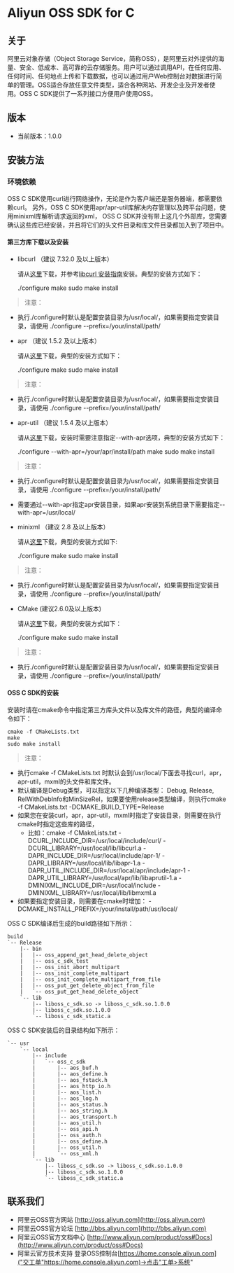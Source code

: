 # Aliyun OSS SDK for C

## 关于
阿里云对象存储（Object Storage Service，简称OSS），是阿里云对外提供的海量、安全、低成本、高可靠的云存储服务。用户可以通过调用API，在任何应用、任何时间、任何地点上传和下载数据，也可以通过用户Web控制台对数据进行简单的管理。OSS适合存放任意文件类型，适合各种网站、开发企业及开发者使用。OSS C SDK提供了一系列接口方便用户使用OSS。

## 版本
 - 当前版本：1.0.0

## 安装方法
### 环境依赖
OSS C SDK使用curl进行网络操作，无论是作为客户端还是服务器端，都需要依赖curl。
另外，OSS C SDK使用apr/apr-util库解决内存管理以及跨平台问题，使用minixml库解析请求返回的xml，
OSS C SDK并没有带上这几个外部库，您需要确认这些库已经安装，并且将它们的头文件目录和库文件目录都加入到了项目中。

#### 第三方库下载以及安装

- libcurl （建议 7.32.0 及以上版本）

  请从[这里](http://curl.haxx.se/download.html)下载，并参考[libcurl 安装指南](http://curl.haxx.se/docs/install.html)安装。典型的安装方式如下：

    ./configure
    make
    sudo make install
    

 > 注意：
 - 执行./configure时默认是配置安装目录为/usr/local/，如果需要指定安装目录，请使用 ./configure --prefix=/your/install/path/

- apr （建议 1.5.2 及以上版本）

  请从[这里](https://apr.apache.org/download.cgi)下载，典型的安装方式如下：

    ./configure
    make
    sudo make install
    

 > 注意：
 - 执行./configure时默认是配置安装目录为/usr/local/，如果需要指定安装目录，请使用 ./configure --prefix=/your/install/path/

- apr-util （建议 1.5.4 及以上版本）

  请从[这里](https://apr.apache.org/download.cgi)下载，安装时需要注意指定--with-apr选项，典型的安装方式如下：

    ./configure --with-apr=/your/apr/install/path
    make
    sudo make install
    

 > 注意：
 - 执行./configure时默认是配置安装目录为/usr/local/，如果需要指定安装目录，请使用 ./configure --prefix=/your/install/path/
 - 需要通过--with-apr指定apr安装目录，如果apr安装到系统目录下需要指定--with-apr=/usr/local/

- minixml （建议 2.8 及以上版本）

  请从[这里](http://www.msweet.org/downloads.php?L+Z3)下载，典型的安装方式如下:

    ./configure
    make
    sudo make install
    


> 注意：
 - 执行./configure时默认是配置安装目录为/usr/local/，如果需要指定安装目录，请使用 ./configure --prefix=/your/install/path/

- CMake (建议2.6.0及以上版本)

  请从[这里](https://cmake.org/download)下载，典型的安装方式如下：

    ./configure
    make
    sudo make install
    

> 注意：
 - 执行./configure时默认是配置安装目录为/usr/local/，如果需要指定安装目录，请使用 ./configure --prefix=/your/install/path/

#### OSS C SDK的安装

  安装时请在cmake命令中指定第三方库头文件以及库文件的路径，典型的编译命令如下：

    cmake -f CMakeLists.txt
    make
    sudo make install
    
> 注意：
 - 执行cmake -f CMakeLists.txt 时默认会到/usr/local/下面去寻找curl，apr，apr-util，mxml的头文件和库文件。
 - 默认编译是Debug类型，可以指定以下几种编译类型： Debug, Release, RelWithDebInfo和MinSizeRel，如果要使用release类型编译，则执行cmake -f CMakeLists.txt -DCMAKE_BUILD_TYPE=Release
 - 如果您在安装curl，apr，apr-util，mxml时指定了安装目录，则需要在执行cmake时指定这些库的路径，
   - 比如：cmake -f CMakeLists.txt -DCURL_INCLUDE_DIR=/usr/local/include/curl/ -DCURL_LIBRARY=/usr/local/lib/libcurl.a -DAPR_INCLUDE_DIR=/usr/local/include/apr-1/ -DAPR_LIBRARY=/usr/local/lib/libapr-1.a -DAPR_UTIL_INCLUDE_DIR=/usr/local/apr/include/apr-1 -DAPR_UTIL_LIBRARY=/usr/local/apr/lib/libaprutil-1.a -DMINIXML_INCLUDE_DIR=/usr/local/include -DMINIXML_LIBRARY=/usr/local/lib/libmxml.a
 - 如果要指定安装目录，则需要在cmake时增加： -DCMAKE_INSTALL_PREFIX=/your/install/path/usr/local/

  OSS C SDK编译后生成的build路径如下所示：

    build
    `-- Release
        |-- bin
        |   |-- oss_append_get_head_delete_object
        |   |-- oss_c_sdk_test
        |   |-- oss_init_abort_multipart
        |   |-- oss_init_complete_multipart
        |   |-- oss_init_complete_multipart_from_file
        |   |-- oss_put_get_delete_object_from_file
        |   `-- oss_put_get_head_delete_object
        `-- lib
            |-- liboss_c_sdk.so -> liboss_c_sdk.so.1.0.0
            |-- liboss_c_sdk.so.1.0.0
            `-- liboss_c_sdk_static.a

  OSS C SDK安装后的目录结构如下所示：
  
    `-- usr
        `-- local
            |-- include
            |   `-- oss_c_sdk
            |       |-- aos_buf.h
            |       |-- aos_define.h
            |       |-- aos_fstack.h
            |       |-- aos_http_io.h
            |       |-- aos_list.h
            |       |-- aos_log.h
            |       |-- aos_status.h
            |       |-- aos_string.h
            |       |-- aos_transport.h
            |       |-- aos_util.h
            |       |-- oss_api.h
            |       |-- oss_auth.h
            |       |-- oss_define.h
            |       |-- oss_util.h
            |       `-- oss_xml.h
            `-- lib
                |-- liboss_c_sdk.so -> liboss_c_sdk.so.1.0.0
                |-- liboss_c_sdk.so.1.0.0
                `-- liboss_c_sdk_static.a  

## 联系我们
- 阿里云OSS官方网站 [http://oss.aliyun.com](http://oss.aliyun.com)
- 阿里云OSS官方论坛 [http://bbs.aliyun.com](http://bbs.aliyun.com)
- 阿里云OSS官方文档中心 [http://www.aliyun.com/product/oss#Docs](http://www.aliyun.com/product/oss#Docs)
- 阿里云官方技术支持 登录OSS控制台[https://home.console.aliyun.com]("交工单"https://home.console.aliyun.com)->点击"工单>系统"
